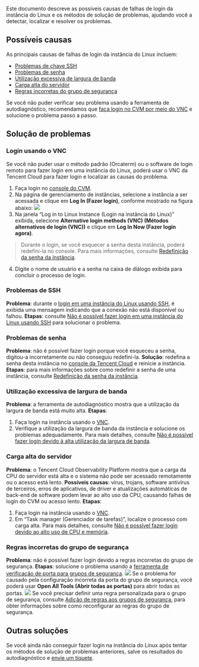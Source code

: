 Este documento descreve as possíveis causas de falhas de login da instância do Linux e os métodos de solução de problemas, ajudando você a detectar, localizar e resolver os problemas.

## Possíveis causas
As principais causas de falhas de login da instância do Linux incluem:
- [Problemas de chave SSH](#UseSSHLogin)
- [Problemas de senha](#CryptographicProblem)
- [Utilização excessiva de largura de banda](#BandwidthUtilization)
- [Carga alta do servidor](#HighServerLoad)
- [Regras incorretas do grupo de segurança](#SafetyGroupRule)


Se você não puder verificar seu problema usando a ferramenta de autodiagnóstico, recomendamos que [faça login no CVM por meio do VNC](#VNC) e solucione o problema passo a passo.

## Solução de problemas
### Login usando o VNC
<span id="VNC"></span>
Se você não puder usar o método padrão (Orcaterm) ou o software de login remoto para fazer login em uma instância do Linux, poderá usar o VNC da Tencent Cloud para fazer login e localizar as causas do problema.
1. Faça login no [console do CVM](https://console.cloud.tencent.com/cvm/index).
2. Na página de gerenciamento de instâncias, selecione a instância a ser acessada e clique em **Log In (Fazer login)**, conforme mostrado na figura abaixo:
![](https://main.qcloudimg.com/raw/a4cc736f2dc7f13bf39756b8e39532d4.png)
3. Na janela “Log in to Linux Instance (Login na instância do Linux)” exibida, selecione **Alternative login methods (VNC) (Métodos alternativos de login (VNC))** e clique em **Log In Now (Fazer login agora)**.
> Durante o login, se você esquecer a senha desta instância, poderá redefini-la no console. Para mais informações, consulte [Redefinição da senha da instância](http://intl.cloud.tencent.com/document/product/213/16566).
>
4. Digite o nome de usuário e a senha na caixa de diálogo exibida para concluir o processo de login.

<span id="UseSSHLogin"></span>
### Problemas de SSH
**Problema**: durante o [login em uma instância do Linux usando SSH](https://intl.cloud.tencent.com/document/product/213/32501), é exibida uma mensagem indicando que a conexão não está disponível ou falhou.
**Etapas**: consulte [Não é possível fazer login em uma instância do Linux usando SSH](https://intl.cloud.tencent.com/document/product/213/32486) para solucionar o problema.

<span id="CryptographicProblem"></span>
### Problemas de senha
**Problema**: não é possível fazer login porque você esqueceu a senha, digitou-a incorretamente ou não conseguiu redefini-la.
**Solução**: redefina a senha desta instância no [console da Tencent Cloud](https://console.cloud.tencent.com/cvm/index) e reinicie a instância.
**Etapas**: para mais informações sobre como redefinir a senha de uma instância, consulte [Redefinição da senha da instância](http://intl.cloud.tencent.com/document/product/213/16566).

<span id="BandwidthUtilization"></span>
### Utilização excessiva de largura de banda
**Problema**: a ferramenta de autodiagnóstico mostra que a utilização da largura de banda está muito alta.
**Etapas**:
1. Faça login na instância usando o [VNC](#VNC).
2. Verifique a utilização da largura de banda da instância e solucione os problemas adequadamente. Para mais detalhes, consulte [Não é possível fazer login devido à alta utilização da largura de banda](https://intl.cloud.tencent.com/document/product/213/32542).

<span id="HighServerLoad"></span>
### Carga alta do servidor
**Problema**: o Tencent Cloud Observability Platform mostra que a carga da CPU do servidor está alta e o sistema não pode ser acessado remotamente ou o acesso está lento.
**Possíveis causas**: vírus, trojans, software antivírus de terceiros, erros de aplicativos, de driver e atualizações automáticas de back-end de software podem levar ao alto uso da CPU, causando falhas de login do CVM ou acesso lento.
**Etapas**:
1. Faça login na instância usando o [VNC](#VNC).
2. Em “Task manager (Gerenciador de tarefas)”, localize o processo com carga alta. Para mais detalhes, consulte [Não é possível fazer login devido ao alto uso de CPU e memória](https://intl.cloud.tencent.com/document/product/213/32387).

<span id="SafetyGroupRule"></span>
### Regras incorretas do grupo de segurança
**Problema**: não é possível fazer login devido a regras incorretas do grupo de segurança.
**Etapas**: solucione o problema usando a [ferramenta de verificação de porta para grupos de segurança](https://console.cloud.tencent.com/vpc/helper).
![](https://main.qcloudimg.com/raw/278c7f0abd9b7224d32fa5402554544a.png)
Se o problema for causado pela configuração incorreta da porta do grupo de segurança, você poderá usar **Open All Tools (Abrir todas as portas)** para abrir todas as portas.
![](https://main.qcloudimg.com/raw/e4a40dafcc9607ce18ee7001129d9655.png)
Se você precisar definir uma regra personalizada para o grupo de segurança, consulte [Adição de regras aos grupos de segurança](https://intl.cloud.tencent.com/document/product/213/34272), para obter informações sobre como reconfigurar as regras do grupo de segurança.



## Outras soluções
Se você ainda não conseguir fazer login na instância do Linux após tentar os métodos de solução de problemas anteriores, salve os resultados do autodiagnóstico e [envie um tíquete](https://console.cloud.tencent.com/workorder/category).
